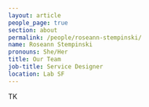 ```yaml
---
layout: article
people_page: true
section: about
permalink: /people/roseann-stempinski/
name: Roseann Stempinski
pronouns: She/Her
title: Our Team
job-title: Service Designer
location: Lab SF
---
```


TK
